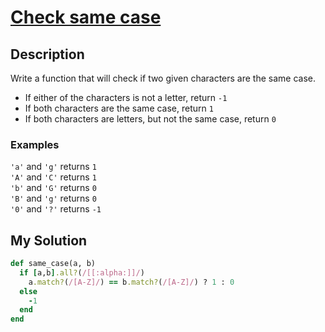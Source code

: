 # [Check same case](https://www.codewars.com/kata/5dd462a573ee6d0014ce715b)

## Description
Write a function that will check if two given characters are the same case.

* If either of the characters is not a letter, return `-1`
* If both characters are the same case, return `1`
* If both characters are letters, but not the same case, return `0`

### Examples
`'a'` and `'g'` returns `1`\
`'A'` and `'C'` returns `1`\
`'b'` and `'G'` returns `0`\
`'B'` and `'g'` returns `0`\
`'0'` and `'?'` returns `-1`

## My Solution
```ruby
def same_case(a, b)
  if [a,b].all?(/[[:alpha:]]/)
    a.match?(/[A-Z]/) == b.match?(/[A-Z]/) ? 1 : 0
  else
    -1
  end
end
```
